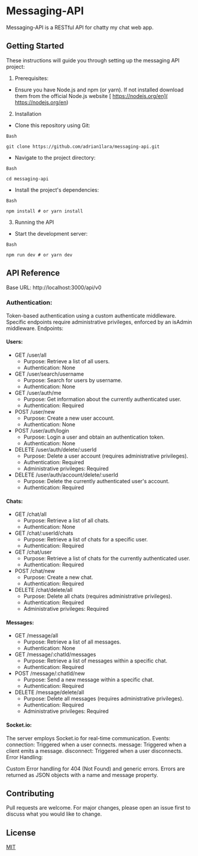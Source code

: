# Messaging-API


Messaging-API is a RESTful API for chatty my chat web app.

## Getting Started

These instructions will guide you through setting up the messaging API project:


1. Prerequisites:
 * Ensure you have Node.js and npm (or yarn). If not installed download them from the official Node.js website [ https://nodejs.org/en]( https://nodejs.org/en)

2. Installation
* Clone this repository using Git:
```
Bash

git clone https://github.com/adrian1lara/messaging-api.git
```
* Navigate to the project directory:
```
Bash

cd messaging-api
```

* Install the project's dependencies:

```
Bash

npm install # or yarn install
```


3. Running the API

* Start the development server:

```
Bash

npm run dev # or yarn dev
```

## API Reference
Base URL: http://localhost:3000/api/v0

### Authentication:

Token-based authentication using a custom authenticate middleware.
Specific endpoints require administrative privileges, enforced by an isAdmin middleware.
Endpoints:

#### Users:

* GET /user/all
    - Purpose: Retrieve a list of all users.
    - Authentication: None
* GET /user/search/username
   - Purpose: Search for users by username.
   - Authentication: None
* GET /user/auth/me
  - Purpose: Get information about the currently authenticated user.
  - Authentication: Required
* POST /user/new
  - Purpose: Create a new user account.
  - Authentication: None
* POST /user/auth/login
  - Purpose: Login a user and obtain an authentication token.
  - Authentication: None
* DELETE /user/auth/delete/:userId
  - Purpose: Delete a user account (requires administrative privileges).
  - Authentication: Required
  - Administrative privileges: Required
* DELETE /user/auth/account/delete/:userId
  - Purpose: Delete the currently authenticated user's account.
  - Authentication: Required
#### Chats:

* GET /chat/all
  - Purpose: Retrieve a list of all chats.
  - Authentication: None
* GET /chat/:userId/chats
  - Purpose: Retrieve a list of chats for a specific user.
  - Authentication: Required
* GET /chat/user
  - Purpose: Retrieve a list of chats for the currently authenticated user.
  - Authentication: Required
* POST /chat/new
  - Purpose: Create a new chat.
  - Authentication: Required
* DELETE /chat/delete/all
  - Purpose: Delete all chats (requires administrative privileges).
  - Authentication: Required
  - Administrative privileges: Required
#### Messages:

* GET /message/all
    - Purpose: Retrieve a list of all messages.
  - Authentication: None
* GET /message/:chatId/messages
  - Purpose: Retrieve a list of messages within a specific chat.
  - Authentication: Required
* POST /message/:chatId/new
  - Purpose: Send a new message within a specific chat.
  - Authentication: Required
* DELETE /message/delete/all
  - Purpose: Delete all messages (requires administrative privileges).
  - Authentication: Required
  - Administrative privileges: Required

#### Socket.io:

The server employs Socket.io for real-time communication.
Events:
connection: Triggered when a user connects.
message: Triggered when a client emits a message.
disconnect: Triggered when a user disconnects.
Error Handling:

Custom Error handling for 404 (Not Found) and generic errors.
Errors are returned as JSON objects with a name and message property.



## Contributing

Pull requests are welcome. For major changes, please open an issue first
to discuss what you would like to change.

## License

[MIT](https://choosealicense.com/licenses/mit/)